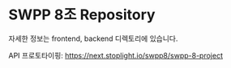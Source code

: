 # SWPP 8조 Repository

자세한 정보는 frontend, backend 디렉토리에 있습니다.

API 프로토타이핑: https://next.stoplight.io/swpp8/swpp-8-project
